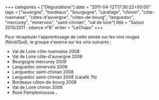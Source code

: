 +++
categories = ["Dégustations"]
date = "2011-04-12T17:30:22+00:00"
tags = ["auvergne", "bordeaux", "bourgogne", "carafage", "chinon", "côte-roannaise", "côtes-d'auvergne", "côtes-de-bourg", "languedoc", "mercurey", "minervois", "saint-chinian", "val de loire"] 
title = "Saison 2010/2011 : séance n°8"
writer = "LeChaps"
+++

Pour récapituler l'apprentissage de cette année sur les vins rouges (Nord/Sud), le groupe s'exerce sur les vins suivants :

* Val de Loire côte-roannaise 2008
* Val de Loire côte-d'auvergne 2008
* Bourgogne mercurey 2009
* Languedoc minervois 2009
* Languedoc saint-chinian 2008
* Languedoc saint-chinian 2008 (carafé 7h)
* Bordeaux côtes-de-bourg 2008
* Val de Loire chinon 2008
* Rosé Pamplemousse...
